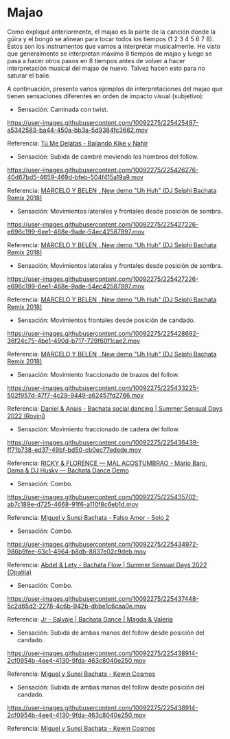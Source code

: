 # Majao

Como expliqué anteriormente, el majao es la parte de la canción donde la güira y el bongó se alinean para tocar todos los tiempos (1 2 3 4 5 6 7 8). Estos son los instrumentos que vamos a interpretar musicalmente. He visto que generalmente se interpretan máximo 8 tiempos de majao y luego se pasa a hacer otros pasos en 8 tiempos antes de volver a hacer interpretación musical del majao de nuevo. Talvez hacen esto para no saturar el baile.

A continuación, presento varios ejemplos de interpretaciones del majao que tienen sensaciones diferentes en orden de impacto visual (subjetivo):

- Sensación: Caminada con twist.

https://user-images.githubusercontent.com/10092275/225425487-a5342583-ba44-450a-bb3a-5d9384fc3662.mov

Referencia: [Tú Me Delatas - Bailando Kike y Nahir](https://youtu.be/jaBzIieVzs0?t=122)


- Sensación: Subida de cambré moviendo los hombros del follow.

https://user-images.githubusercontent.com/10092275/225426276-40d67bd5-4659-469d-bfeb-504f415a19a9.mov

Referencia: [MARCELO Y BELEN , New demo "Uh Huh" (DJ Selphi Bachata Remix 2018)](https://youtu.be/8Y4YyE7tn0c?t=95)


- Sensación: Movimientos laterales y frontales desde posición de sombra.

https://user-images.githubusercontent.com/10092275/225427226-e696c199-6ee1-468e-9ade-54ec42587897.mov

Referencia: [MARCELO Y BELEN , New demo "Uh Huh" (DJ Selphi Bachata Remix 2018)](https://youtu.be/8Y4YyE7tn0c?t=111)


- Sensación: Movimientos laterales y frontales desde posición de sombra.

https://user-images.githubusercontent.com/10092275/225427226-e696c199-6ee1-468e-9ade-54ec42587897.mov

Referencia: [MARCELO Y BELEN , New demo "Uh Huh" (DJ Selphi Bachata Remix 2018)](https://youtu.be/8Y4YyE7tn0c?t=111)


- Sensación: Movimientos frontales desde posición de candado.

https://user-images.githubusercontent.com/10092275/225428692-36f24c75-4be1-490d-b717-729f60f1cae2.mov

Referencia: [MARCELO Y BELEN , New demo "Uh Huh" (DJ Selphi Bachata Remix 2018)](https://youtu.be/8Y4YyE7tn0c?t=55)


- Sensación: Movimiento fraccionado de brazos del follow.

https://user-images.githubusercontent.com/10092275/225433225-502f957d-47f7-4c29-9449-a62457fd2766.mov

Referencia: [Daniel & Anais - Bachata social dancing | Summer Sensual Days 2022 (Rovinj)](https://youtu.be/a6CsAkCtQM8?t=134)


- Sensación: Movimiento fraccionado de cadera del follow.

https://user-images.githubusercontent.com/10092275/225436439-ff71b738-ed37-49bf-bd50-cb0ec77edede.mov

Referencia: [RICKY & FLORENCE — MAL ACOSTUMBRAO - Mario Baro, Dama & DJ Husky — Bachata Dance Demo](https://youtu.be/Xa996eDW86c?t=140)


- Sensación: Combo.

https://user-images.githubusercontent.com/10092275/225435702-ab7c189e-d725-4668-91f6-a110f8c6eb1d.mov

Referencia: [Miguel y Sunsi Bachata - Falso Amor - Solo 2](https://youtu.be/trwfDyna_Ik?t=71)


- Sensación: Combo.

https://user-images.githubusercontent.com/10092275/225434972-986b9fee-63c1-4964-b8db-8837e02c9deb.mov

Referencia: [Abdel & Lety - Bachata Flow | Summer Sensual Days 2022 (Opatija)](https://youtu.be/hoXS0HM8sL8?t=39)


- Sensación: Combo.

https://user-images.githubusercontent.com/10092275/225437448-5c2d65d2-2278-4c6b-942b-dbbe1c6caa0e.mov

Referencia: [Jr - Salvaje | Bachata Dance | Magda & Valeria](https://youtu.be/_cyTqKo8z6w?t=77)


- Sensación: Subida de ambas manos del follow desde posición del candado.

https://user-images.githubusercontent.com/10092275/225438914-2cf0954b-4ee4-4130-9fda-463c8040e250.mov

Referencia: [Miguel y Sunsi Bachata - Kewin Cosmos](https://youtu.be/O6O1VP05UwE?t=56)


- Sensación: Subida de ambas manos del follow desde posición del candado.

https://user-images.githubusercontent.com/10092275/225438914-2cf0954b-4ee4-4130-9fda-463c8040e250.mov

Referencia: [Miguel y Sunsi Bachata - Kewin Cosmos](https://youtu.be/O6O1VP05UwE?t=56)

